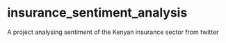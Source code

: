 # insurance_sentiment_analysis
A project analysing sentiment of the Kenyan insurance sector from twitter
